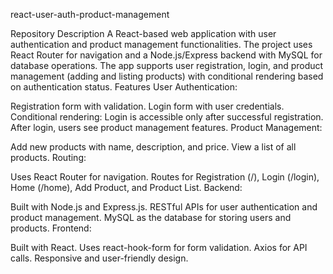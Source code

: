 react-user-auth-product-management

Repository Description
A React-based web application with user authentication and product management functionalities.
The project uses React Router for navigation and a Node.js/Express backend with MySQL for database operations.
The app supports user registration, login, and product management (adding and listing products) with conditional rendering based on authentication status.
Features
User Authentication:

Registration form with validation.
Login form with user credentials.
Conditional rendering:
Login is accessible only after successful registration.
After login, users see product management features.
Product Management:

Add new products with name, description, and price.
View a list of all products.
Routing:

Uses React Router for navigation.
Routes for Registration (/), Login (/login), Home (/home), Add Product, and Product List.
Backend:

Built with Node.js and Express.js.
RESTful APIs for user authentication and product management.
MySQL as the database for storing users and products.
Frontend:

Built with React.
Uses react-hook-form for form validation.
Axios for API calls.
Responsive and user-friendly design.

